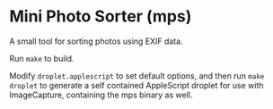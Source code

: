 # Mini Photo Sorter (mps)
A small tool for sorting photos using EXIF data.

Run `make` to build.

Modify `droplet.applescript` to set default options, and then run `make droplet` to generate a self contained AppleScript droplet for use with ImageCapture, containing the mps binary as well.